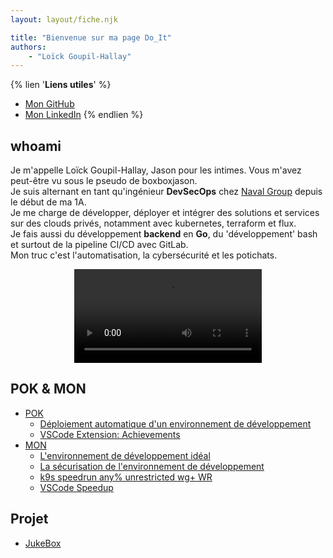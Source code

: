 ```yaml
---
layout: layout/fiche.njk

title: "Bienvenue sur ma page Do_It"
authors:
    - "Loïck Goupil-Hallay"
---
```


<head>
  <link rel="icon" href="https://github.com/BoxBoxJason/resume/blob/d07f37a66e2a583832533a10a9a4bf73b020be6f/src/assets/avatar.png?raw=true" type="image/x-icon">
</head>

{% lien '**Liens utiles**' %}
- [Mon GitHub](https://github.com/boxboxjason)
- [Mon LinkedIn](https://www.linkedin.com/in/lo%C3%AFck-goupil-hallay-710619245/)
{% endlien %}

## whoami

Je m'appelle Loïck Goupil-Hallay, Jason pour les intimes. Vous m'avez peut-être vu sous le pseudo de boxboxjason.\
Je suis alternant en tant qu'ingénieur **DevSecOps** chez [Naval Group](https://www.naval-group.com/) depuis le début de ma 1A.\
Je me charge de développer, déployer et intégrer des solutions et services sur des clouds privés, notamment avec kubernetes, terraform et flux.\
Je fais aussi du développement **backend** en **Go**, du 'développement' bash et surtout de la pipeline CI/CD avec GitLab.\
Mon truc c'est l'automatisation, la cybersécurité et les potichats.

<div style="margin: auto; width: fit-content">
  <video style="max-height: min(50vh, 300px)" controls autoplay loop>
    <source src="https://github.com/BoxBoxJason/do-it/blob/607bb11ef7dcef52d8c0aa6386f2d35fb4265b66/static/vid/happy_cat.mp4" type="video/mp4">
    Your browser does not support the video tag.
  </video>
</div>

## POK & MON

- [POK](./pok)
    - [Déploiement automatique d'un environnement de développement](./pok/temps-1)
    - [VSCode Extension: Achievements](./pok/temps-2)
- [MON](./mon)
    - [L'environnement de développement idéal](./mon/temps-1.1)
    - [La sécurisation de l'environnement de développement](./mon/temps-1.2)
    - [k9s speedrun any% unrestricted wg+ WR](./mon/temps-2.1)
    - [VSCode Speedup](./mon/temps-2.2)

## Projet
- [JukeBox](../_projets/jukebox/)
